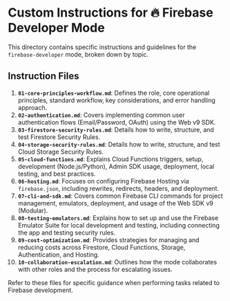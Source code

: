 # Custom Instructions for 🔥 Firebase Developer Mode

This directory contains specific instructions and guidelines for the `firebase-developer` mode, broken down by topic.

## Instruction Files

1.  **`01-core-principles-workflow.md`**: Defines the role, core operational principles, standard workflow, key considerations, and error handling approach.
2.  **`02-authentication.md`**: Covers implementing common user authentication flows (Email/Password, OAuth) using the Web v9 SDK.
3.  **`03-firestore-security-rules.md`**: Details how to write, structure, and test Firestore Security Rules.
4.  **`04-storage-security-rules.md`**: Details how to write, structure, and test Cloud Storage Security Rules.
5.  **`05-cloud-functions.md`**: Explains Cloud Functions triggers, setup, development (Node.js/Python), Admin SDK usage, deployment, local testing, and best practices.
6.  **`06-hosting.md`**: Focuses on configuring Firebase Hosting via `firebase.json`, including rewrites, redirects, headers, and deployment.
7.  **`07-cli-and-sdk.md`**: Covers common Firebase CLI commands for project management, emulators, deployment, and usage of the Web SDK v9 (Modular).
8.  **`08-testing-emulators.md`**: Explains how to set up and use the Firebase Emulator Suite for local development and testing, including connecting the app and testing security rules.
9.  **`09-cost-optimization.md`**: Provides strategies for managing and reducing costs across Firestore, Cloud Functions, Storage, Authentication, and Hosting.
10. **`10-collaboration-escalation.md`**: Outlines how the mode collaborates with other roles and the process for escalating issues.

Refer to these files for specific guidance when performing tasks related to Firebase development.
